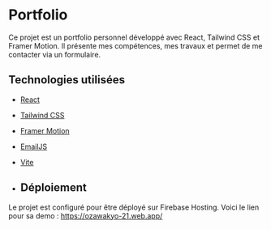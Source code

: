 # Portfolio

Ce projet est un portfolio personnel développé avec React, Tailwind CSS et Framer Motion. Il présente mes compétences, mes travaux et permet de me contacter via un formulaire.

## Technologies utilisées

- [React](https://reactjs.org/)
- [Tailwind CSS](https://tailwindcss.com/)
- [Framer Motion](https://www.framer.com/motion/)
- [EmailJS](https://www.emailjs.com/)
- [Vite](https://vitejs.dev/)

- ## Déploiement

Le projet est configuré pour être déployé sur Firebase Hosting.
Voici le lien pour sa demo : https://ozawakyo-21.web.app/
